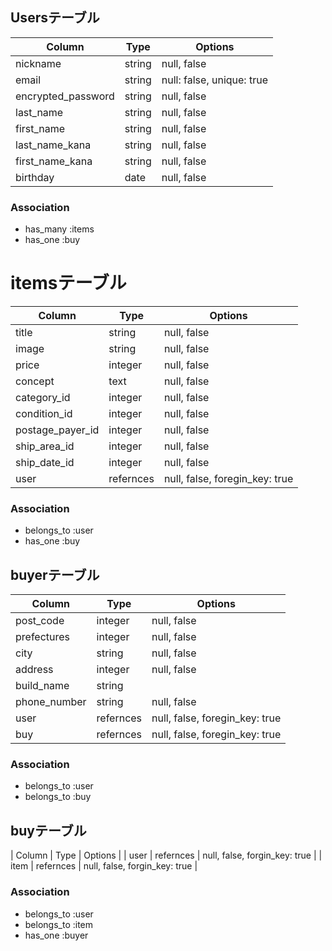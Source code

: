 ## Usersテーブル

| Column             | Type   | Options                   |
| ------------------ | ------ | ------------------------- |
| nickname           | string | null, false               |
| email              | string | null: false, unique: true |
| encrypted_password | string | null, false               |
| last_name          | string | null, false               |
| first_name         | string | null, false               |
| last_name_kana     | string | null, false               |
| first_name_kana    | string | null, false               |
| birthday           | date   | null, false               |

### Association

- has_many :items
- has_one  :buy

# itemsテーブル

| Column             | Type      | Options                        |
| ------------------ | --------- | ------------------------------ |
| title              | string    | null, false                    |
| image              | string    | null, false                    |
| price              | integer   | null, false                    |
| concept            | text      | null, false                    |
| category_id        | integer   | null, false                    |
| condition_id       | integer   | null, false                    |
| postage_payer_id   | integer   | null, false                    |
| ship_area_id       | integer   | null, false                    |
| ship_date_id       | integer   | null, false                    |
| user               | refernces | null, false, foregin_key: true |

### Association

- belongs_to :user
- has_one    :buy

## buyerテーブル

| Column             | Type      | Options                        |
| ------------------ | --------- | ------------------------------ |
| post_code          | integer   | null, false                    |
| prefectures        | integer   | null, false                    |
| city               | string    | null, false                    |
| address            | integer   | null, false                    |
| build_name         | string    |                                |
| phone_number       | string    | null, false                    |
| user               | refernces | null, false, foregin_key: true |
| buy                | refernces | null, false, foregin_key: true |

### Association

- belongs_to :user
- belongs_to :buy

## buyテーブル

| Column            | Type       | Options                        |
| user              | refernces  | null, false, forgin_key: true  |
| item              | refernces  | null, false, forgin_key: true  |

### Association

- belongs_to :user
- belongs_to :item
- has_one    :buyer